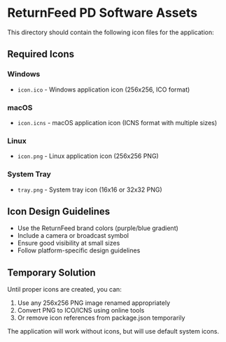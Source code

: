 # ReturnFeed PD Software Assets

This directory should contain the following icon files for the application:

## Required Icons

### Windows
- `icon.ico` - Windows application icon (256x256, ICO format)

### macOS  
- `icon.icns` - macOS application icon (ICNS format with multiple sizes)

### Linux
- `icon.png` - Linux application icon (256x256 PNG)

### System Tray
- `tray.png` - System tray icon (16x16 or 32x32 PNG)

## Icon Design Guidelines

- Use the ReturnFeed brand colors (purple/blue gradient)
- Include a camera or broadcast symbol
- Ensure good visibility at small sizes
- Follow platform-specific design guidelines

## Temporary Solution

Until proper icons are created, you can:
1. Use any 256x256 PNG image renamed appropriately
2. Convert PNG to ICO/ICNS using online tools
3. Or remove icon references from package.json temporarily

The application will work without icons, but will use default system icons.
